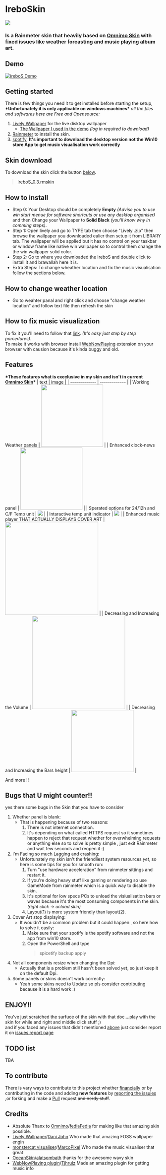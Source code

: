 # IreboSkin
![](https://i.imgur.com/PeyxJE3.jpg)

### Is a Rainmeter skin that heavily based on [Omnimo Skin](https://github.com/fediaFedia/Omnimo) with fixed issues like weather forcasting and music playing album art.

## Demo
[![ireboS Demo](https://user-images.githubusercontent.com/40543028/89670989-d1154380-d8ea-11ea-9c54-d1ffaa538755.gif)](https://twitter.com/Abdo_20025/status/1269373218072276994?s=20)

## Getting started
There is few things you need it to get installed before starting the setup, **\*Unfortunately it is only applicable on windows machines\*** 
_all the files and softwares here are Free and Opensource:_
1. [Lively Wallpaper](https://rocksdanister.github.io/lively/) for the live disktop wallpaper
   - [The Wallpaper I used in the demo](https://www.deviantart.com/rocksdanister/art/Landscape-833227357) _(log in required to download)_
2. [Rainmeter](https://www.rainmeter.net) to install the skin.
3. [spotify](https://www.spotify.com/download/windows/), **It's important to download the desktop version not the Win10 store App to get music visualisation work correctly**

## Skin download
To download the skin click the button [below][Dlink].
>[IreboS_0.3.rmskin][Dlink]

[Dlink]: https://drive.google.com/uc?id=17DMyRcClAdDCaJaKidVXfjBv7QDXsQiD

## How to install

* Step 0: Your Desktop should be completely **Empty** *(Advise you to use win start menue for software shortcuts or use any desktop organiser)* and then Change your Wallpaper to **Solid Black** *(you'll know why in comming steps)*.
* Step 1: Open lively and go to TYPE tab then choose "Lively .zip" then browse the wallpaper you downloaded ealier then setup it from LIBRARY tab. The wallpaper will be applied  but it has no control on your taskbar or window frame like native win wallpaper so to control them change the the win wallpaper solid color.  
* Step 2: Go to where you downloaded the IreboS and double click to install it and brawallah here it is.
* Extra Steps: To change wheather location and fix the music visualisation follow the sections below.
## How to change weather location
* Go to weahter panal and right click and choose "change weather location" and follow text file then refresh the skin

## How to fix music visualization
To fix it you'll need to follow that [link](https://github.com/marcopixel/Monstercat-Visualizer/wiki/WebNowPlaying-Spotify). *(It's easy just step by step porcedures)*.  
To make it works with browser install [WebNowPlaying](https://github.com/tjhrulz/WebNowPlaying) extension on your browser with causion because it's kinda buggy and old.

## Features
**\*These features what is execlusive in my skin and isn't in current [Omnimo Skin](https://github.com/fediaFedia/Omnimo)\***
| text  | image |
| ------------- | ------------- |
| Working Weather panels  | <img src="https://i.imgur.com/2GvRRUU.png" width="200"> |
| Enhanced clock-news panel  | <img src="https://i.imgur.com/h4tojjQ.gif" width="200">  |
| Sperated options for 24/12h and C/F Temp unit | <img src="https://i.imgur.com/Ejkb4iU.png"> |
| Intaractive temp unit indicator | <img src="https://i.imgur.com/neHRTts.gif"> |
| Enhanced music player THAT ACTUALLY DISPLAYS COVER ART | <img src="https://i.imgur.com/8HSthxl.png" height="300"> |
| Decreasing and Increasing the Volume | <img src="https://i.imgur.com/i7nmL1A.gif" height="300">  |
| Decreasing and Increasing the Bars height | <img src="https://i.imgur.com/ecwJc1r.gif" width="200"> |

And more !!

## Bugs that U might counter!!
yes there some bugs in the Skin that you have to consider

1. Whether panel is blank:
   * That is happening because of two reasons:
     1. There is not internet connection.
     2. It's depending on what called HTTPS request so it sometimes happen to reject that request whether for overwhelming requests or anything else so to solve is pretty simple , just exit Rainmeter and wait few seconds and reopen it :)
2. I'm Facing so much Lagging and crashing:
   * Unfortunately my skin isn't the friendliest system resources *yet*, so here is some tips for you for smooth run:
      1. Turn "use hardware acceleration" from rainmeter sittings and restart it.
      2. If you're doing heavy stuff like gaming or rendering so use GameMode from rainmeter which is a quick way to disable the skin.
      3. It's optional for low specs PCs to unload the visiualisation bars or waves because it's the most consuming components in the skin. *(right click -> unload skin)*
      4. Layout(1) is more system friendly than layout(2).
3. Cover Art stop displaying:
   * It wouldn't be a common problem but it could happen , so here how to solve it easily:
      1. Make sure that your spotify is the spotify software and not the app from win10 store.
      2. Open the PowerShell and type 
         >spicetify backup apply
4. Not all components resize when changing the Dpi:
   * Actually that is a problem still hasn't been solved *yet*, so just keep it on the default Dpi.
4. Some panels or skins doesn't work correctly:
   * Yeah some skins need to Update so pls consider [contributing](https://github.com/abdo20050/IreboSkin/blob/master/README.md#to-contribute) because it is a hard work :)

## ENJOY!!
You've just scratched the surfuce of the skin with that doc....play with the skin for while and right and middle click stuff ;)  
and if you faced any issues that didn't mentioned [above](https://github.com/abdo20050/IreboSkin/blob/master/README.md#Bugs-that-U-might-counter) just consider report it on [issues report page](https://github.com/abdo20050/IreboSkin/issues)
## TODO list
TBA

## To contribute 
There is vary ways to contribute to this project whether [financially](https://paypal.me/abdo20050?locale.x=en_US) or by contributing in the code and adding **new features** by [reporting the issuies](https://github.com/abdo20050/IreboSkin/issues) ,or forking and make a [Pull](https://github.com/abdo20050/IreboSkin/pulls) request ~~and nerdy stuff~~.

## Credits
* Absolute Thanx to [Omnimo](https://github.com/fediaFedia/Omnimo)/[fediaFedia](https://github.com/fediaFedia) for making like that amazing skin possible.
* [Lively Wallpaper](https://rocksdanister.github.io/lively/)/[Dani John](https://twitter.com/rocksdanister) Who made that amazing FOSS wallpaper engin
* [monstercat visualiser](https://github.com/marcopixel/Monstercat-Visualizer)/[MarcoPixel](https://github.com/marcopixel) Who made the music visualiser that great
* [OceanSkin](https://github.com/alatsombath/Ocean)/[alatsombath](https://github.com/alatsombath) thanks for the awesome wavy skin
* [WebNowPlaying plugin](https://github.com/tjhrulz/WebNowPlaying)/[Tjhrulz](https://github.com/tjhrulz) Made an amazing plugin for getting music info
